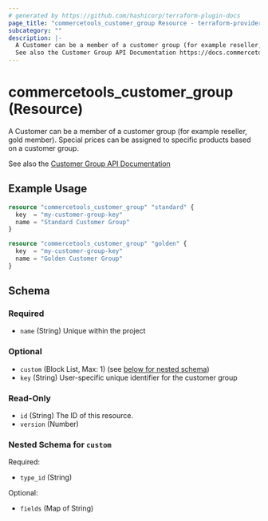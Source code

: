 ```yaml
---
# generated by https://github.com/hashicorp/terraform-plugin-docs
page_title: "commercetools_customer_group Resource - terraform-provider-commercetools"
subcategory: ""
description: |-
  A Customer can be a member of a customer group (for example reseller, gold member). Special prices can be assigned to specific products based on a customer group.
  See also the Customer Group API Documentation https://docs.commercetools.com/api/projects/customerGroups
---
```


# commercetools_customer_group (Resource)

A Customer can be a member of a customer group (for example reseller, gold member). Special prices can be assigned to specific products based on a customer group.

See also the [Customer Group API Documentation](https://docs.commercetools.com/api/projects/customerGroups)

## Example Usage

```terraform
resource "commercetools_customer_group" "standard" {
  key  = "my-customer-group-key"
  name = "Standard Customer Group"
}

resource "commercetools_customer_group" "golden" {
  key  = "my-customer-group-key"
  name = "Golden Customer Group"
}
```

<!-- schema generated by tfplugindocs -->
## Schema

### Required

- `name` (String) Unique within the project

### Optional

- `custom` (Block List, Max: 1) (see [below for nested schema](#nestedblock--custom))
- `key` (String) User-specific unique identifier for the customer group

### Read-Only

- `id` (String) The ID of this resource.
- `version` (Number)

<a id="nestedblock--custom"></a>
### Nested Schema for `custom`

Required:

- `type_id` (String)

Optional:

- `fields` (Map of String)
